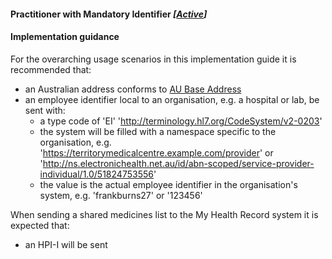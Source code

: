 #### Practitioner with Mandatory Identifier *[[Active](http://hl7.org/fhir/stu3/valueset-publication-status.html)]*

#### Implementation guidance
For the overarching usage scenarios in this implementation guide it is recommended that:
* an Australian address conforms to [AU Base Address](http://hl7.org.au/fhir/base/aubase1.1/StructureDefinition-au-address.html)
* an employee identifier local to an organisation, e.g. a hospital or lab, be sent with:
  * a type code of 'EI' 'http://terminology.hl7.org/CodeSystem/v2-0203'
  * the system will be filled with a namespace specific to the organisation, e.g. 'https://territorymedicalcentre.example.com/provider' or 'http://ns.electronichealth.net.au/id/abn-scoped/service-provider-individual/1.0/51824753556'
  * the value is the actual employee identifier in the organisation's system, e.g. 'frankburns27' or '123456'

When sending a shared medicines list to the My Health Record system it is expected that:
* an HPI-I will be sent